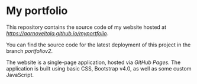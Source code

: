 # My portfolio

This repository contains the source code of my website hosted at *https://aarnoveitola.github.io/myportfolio*. 

You can find the source code for the latest deployment of this project in the branch *portfoliov2*.

The website is a single-page application, hosted via *GitHub Pages*. The application is built using basic CSS, Bootstrap v4.0, as well as some custom JavaScript.
